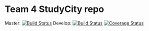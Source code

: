 # Team 4 StudyCity repo

Master: [![Build Status](https://app.travis-ci.com/gcivil-nyu-org/Team_Team4_CS-GY-6063-Fall2021.svg?branch=master)](https://app.travis-ci.com/gcivil-nyu-org/Team_Team4_CS-GY-6063-Fall2021)
Develop: [![Build Status](https://app.travis-ci.com/gcivil-nyu-org/Team_Team4_CS-GY-6063-Fall2021.svg?branch=develop)](https://app.travis-ci.com/gcivil-nyu-org/Team_Team4_CS-GY-6063-Fall2021) [![Coverage Status](https://coveralls.io/repos/github/gcivil-nyu-org/Team_Team4_CS-GY-6063-Fall2021/badge.svg?branch=develop&kill_cache=1)](https://coveralls.io/github/gcivil-nyu-org/Team_Team4_CS-GY-6063-Fall2021?branch=develop)

